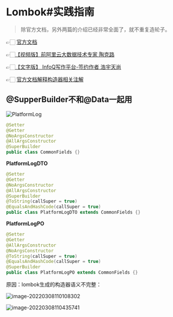 # Lombok#实践指南

<!--始于21年11月24日-->

> 除官方文档，另外两篇的介绍已经非常全面了，就不重复造轮子。

👉🏻 [官方文档](https://objectcomputing.com/resources/publications/sett/january-2010-reducing-boilerplate-code-with-project-lombok)

👉🏻[【视频版】前阿里云大数据技术专家 陶克路](https://time.geekbang.org/dailylesson/detail/100056910?source=app_share)

👉🏻[【文字版】 InfoQ写作平台-签约作者 浩宇天尚](https://xie.infoq.cn/article/882f0ae7cdb560842434d53c0?source=app_share)

👉🏻 [官方文档解释构造器相关注解](https://projectlombok.org/features/constructor)



## @SupperBuilder不和@Data一起用

![PlatformLog](https://tva1.sinaimg.cn/large/e6c9d24ely1h02adi3pcoj21e20h2423.jpg)

```java
@Setter
@Getter
@NoArgsConstructor
@AllArgsConstructor
@SuperBuilder
public class CommonFields {}
```

**PlatformLogDTO**

```java
@Setter
@Getter
@NoArgsConstructor
@AllArgsConstructor
@SuperBuilder
@ToString(callSuper = true)
@EqualsAndHashCode(callSuper = true)
public class PlatformLogDTO extends CommonFields {}
```

**PlatformLogPO**

```java
@Setter
@Getter
@AllArgsConstructor
@NoArgsConstructor
@ToString(callSuper = true)
@EqualsAndHashCode(callSuper = true)
@SuperBuilder
public class PlatformLogPO extends CommonFields {}
```

原因：lombok生成的构造器语义不完整：

![image-20220308110108302](https://tva1.sinaimg.cn/large/e6c9d24ely1h02ak6v329j21bf0u0gx0.jpg)



![image-20220308110435741](https://tva1.sinaimg.cn/large/e6c9d24ely1h02anscpvrj22h20ouk3i.jpg)
